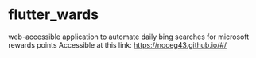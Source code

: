 # flutter_wards
web-accessible application to automate daily bing searches for microsoft rewards points
Accessible at this link:
https://noceg43.github.io/#/
